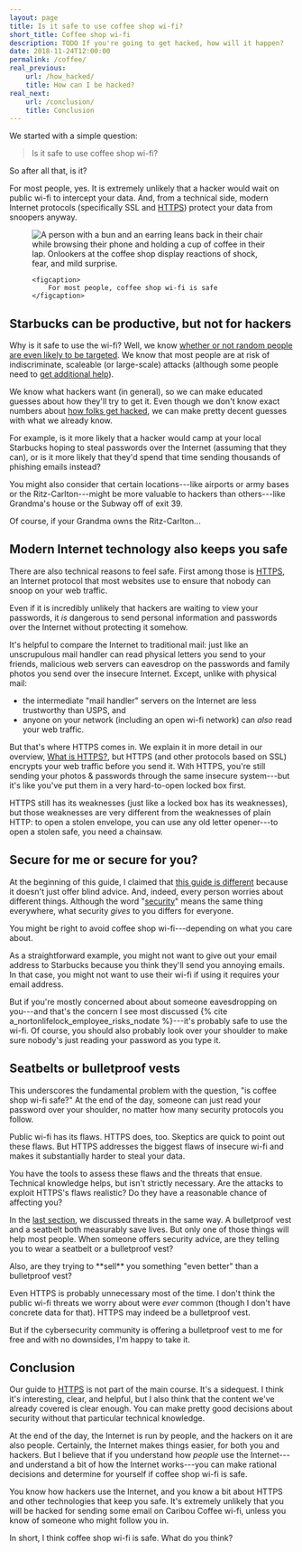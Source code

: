 ```yaml
---
layout: page
title: Is it safe to use coffee shop wi-fi?
short_title: Coffee shop wi-fi
description: TODO If you're going to get hacked, how will it happen?
date: 2018-11-24T12:00:00
permalink: /coffee/
real_previous:
    url: /how_hacked/
    title: How can I be hacked?
real_next:
    url: /conclusion/
    title: Conclusion
---
```


We started with a simple question:

> Is it safe to use coffee shop wi-fi?

So after all that, is it?

For most people, yes. It is extremely unlikely that a hacker would wait on public wi-fi to intercept your data. And, from a technical side, modern Internet protocols (specifically SSL and [HTTPS]({{site.baseurl}}/https/)) protect your data from snoopers anyway.

<figure markdown="0">
    <img src="{{site.baseurl}}/img/Calm.png" alt="A person with a bun and an earring leans back in their chair while browsing their phone and holding a cup of coffee in their lap. Onlookers at the coffee shop display reactions of shock, fear, and mild surprise." />

    <figcaption>
        For most people, coffee shop wi-fi is safe
    </figcaption>
</figure>

## Starbucks can be productive, but not for hackers

Why is it safe to use the wi-fi? Well, we know [whether or not random people are even likely to be targeted]({{site.baseurl}}/hackers/). We know that most people are at risk of indiscriminate, scaleable (or large-scale) attacks (although some people need to [get additional help]({{site.baseurl}}/help/)).

We know what hackers want (in general), so we can make educated guesses about how they'll try to get it. Even though we don't know exact numbers about [how folks get hacked]({{site.baseurl}}/how_hacked/), we can make pretty decent guesses with what we already know.

For example, is it more likely that a hacker would camp at your local Starbucks hoping to steal passwords over the Internet (assuming that they can), or is it more likely that they'd spend that time sending thousands of phishing emails instead?

You might also consider that certain locations---like airports or army bases or the Ritz-Carlton---might be more valuable to hackers than others---like Grandma's house or the Subway off of exit 39.

<aside class="sidenote">
Of course, if your Grandma owns the Ritz-Carlton...
</aside>

## Modern Internet technology also keeps you safe

There are also technical reasons to feel safe. First among those is [HTTPS]({{site.baseurl}}/https/), an Internet protocol that most websites use to ensure that nobody can snoop on your web traffic.

Even if it is incredibly unlikely that hackers are waiting to view your passwords, it *is* dangerous to send personal information and passwords over the Internet without protecting it somehow.

It's helpful to compare the Internet to traditional mail: just like an unscrupulous mail handler can read physical letters you send to your friends, malicious web servers can eavesdrop on the passwords and family photos you send over the insecure Internet. Except, unlike with physical mail:

* the intermediate "mail handler" servers on the Internet are less trustworthy than USPS, and
* anyone on your network (including an open wi-fi network) can *also* read your web traffic.

But that's where HTTPS comes in. We explain it in more detail in our overview, [What is HTTPS?]({{site.baseurl}}/https/), but HTTPS (and other protocols based on SSL) encrypts your web traffic before you send it. With HTTPS, you're still sending your photos & passwords through the same insecure system---but it's like you've put them in a very hard-to-open locked box first. 

HTTPS still has its weaknesses (just like a locked box has its weaknesses), but those weaknesses are very different from the weaknesses of plain HTTP: to open a stolen envelope, you can use any old letter opener---to open a stolen safe, you need a chainsaw.

## Secure for me or secure for you?

At the beginning of this guide, I claimed that [this guide is different]({{site.baseurl}}/im_different/) because it doesn't just offer blind advice. And, indeed, every person worries about different things. Although the word "[security]({{site.baseurl}}/security/)" means the same thing everywhere, what security *gives* to you differs for everyone.

You might be right to avoid coffee shop wi-fi---depending on what you care about.

As a straightforward example, you might not want to give out your email address to Starbucks because you think they'll send you annoying emails. In that case, you might not want to use their wi-fi if using it requires your email address.

But if you're mostly concerned about about someone eavesdropping on you---and that's the concern I see most discussed {% cite a_nortonlifelock_employee_risks_nodate %}---it's probably safe to use the wi-fi. Of course, you should also probably look over your shoulder to make sure nobody's just reading your password as you type it.

## Seatbelts or bulletproof vests

This underscores the fundamental problem with the question, "is coffee shop wi-fi safe?" At the end of the day, someone can just read your password over your shoulder, no matter how many security protocols you follow.

Public wi-fi has its flaws. HTTPS does, too. Skeptics are quick to point out these flaws. But HTTPS addresses the biggest flaws of insecure wi-fi and makes it substantially harder to steal your data.

You have the tools to assess these flaws and the threats that ensue. Technical knowledge helps, but isn't strictly necessary. Are the attacks to exploit HTTPS's flaws realistic? Do they have a reasonable chance of affecting you?

In the [last section]({{site.baseurl}}/how_hacked/), we discussed threats in the same way. A bulletproof vest and a seatbelt both measurably save lives. But only one of those things will help most people. When someone offers security advice, are they telling you to wear a seatbelt or a bulletproof vest?

<aside class="sidenote">
Also, are they trying to **sell** you something "even better" than a bulletproof vest?
</aside>

Even HTTPS is probably unnecessary most of the time. I don't think the public wi-fi threats we worry about were *ever* common (though I don't have concrete data for that). HTTPS may indeed be a bulletproof vest.

But if the cybersecurity community is offering a bulletproof vest to me for free and with no downsides, I'm happy to take it.

## Conclusion

Our guide to [HTTPS]({{site.baseurl}}/https/) is not part of the main course. It's a sidequest. I think it's interesting, clear, and helpful, but I also think that the content we've already covered is clear enough. You can make pretty good decisions about security without that particular technical knowledge.

At the end of the day, the Internet is run by people, and the hackers on it are also people. Certainly, the Internet makes things easier, for both you and hackers. But I believe that if you understand how *people* use the Internet---and understand a bit of how the Internet works---you can make rational decisions and determine for yourself if coffee shop wi-fi is safe.

You know how hackers use the Internet, and you know a bit about HTTPS and other technologies that keep you safe. It's extremely unlikely that you will be hacked for sending some email on Caribou Coffee wi-fi, unless you know of someone who might follow you in.

In short, I think coffee shop wi-fi is safe. What do you think?